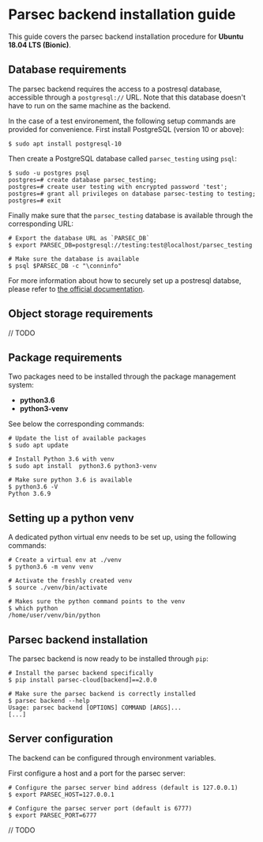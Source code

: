 Parsec backend installation guide
=================================

This guide covers the parsec backend installation procedure for **Ubuntu 18.04 LTS (Bionic)**.


Database requirements
---------------------

The parsec backend requires the access to a postresql database, accessible through a `postgresql://` URL. Note that this database doesn't have to run on the same machine as the backend.

In the case of a test environement, the following setup commands are provided for convenience. First install PostgreSQL (version 10 or above):
```shell
$ sudo apt install postgresql-10
```

Then create a PostgreSQL database called `parsec_testing` using `psql`:
```shell
$ sudo -u postgres psql
postgres=# create database parsec_testing;
postgres=# create user testing with encrypted password 'test';
postgres=# grant all privileges on database parsec-testing to testing;
postgres=# exit
```

Finally make sure that the `parsec_testing` database is available through the corresponding URL:
```shell
# Export the database URL as `PARSEC_DB`
$ export PARSEC_DB=postgresql://testing:test@localhost/parsec_testing

# Make sure the database is available
$ psql $PARSEC_DB -c "\conninfo"
```

For more information about how to securely set up a postresql databse, please refer to [the official documentation](https://www.postgresql.org/docs/).


Object storage requirements
---------------------------

// TODO


Package requirements
--------------------

Two packages need to be installed through the package management system:
 - **python3.6**
 - **python3-venv**

 See below the corresponding commands:

```shell
# Update the list of available packages
$ sudo apt update

# Install Python 3.6 with venv
$ sudo apt install  python3.6 python3-venv

# Make sure python 3.6 is available
$ python3.6 -V
Python 3.6.9
```

Setting up a python venv
------------------------

A dedicated python virtual env needs to be set up, using the following commands:

```shell
# Create a virtual env at ./venv
$ python3.6 -m venv venv

# Activate the freshly created venv
$ source ./venv/bin/activate

# Makes sure the python command points to the venv
$ which python
/home/user/venv/bin/python
```

Parsec backend installation
---------------------------

The parsec backend is now ready to be installed through `pip`:

```shell
# Install the parsec backend specifically
$ pip install parsec-cloud[backend]==2.0.0

# Make sure the parsec backend is correctly installed
$ parsec backend --help
Usage: parsec backend [OPTIONS] COMMAND [ARGS]...
[...]
```

Server configuration
--------------------

The backend can be configured through environment variables.

First configure a host and a port for the parsec server:

```shell
# Configure the parsec server bind address (default is 127.0.0.1)
$ export PARSEC_HOST=127.0.0.1

# Configure the parsec server port (default is 6777)
$ export PARSEC_PORT=6777
```

// TODO
